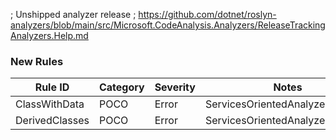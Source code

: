 ﻿; Unshipped analyzer release
; https://github.com/dotnet/roslyn-analyzers/blob/main/src/Microsoft.CodeAnalysis.Analyzers/ReleaseTrackingAnalyzers.Help.md

### New Rules

Rule ID | Category | Severity | Notes
--------|----------|----------|-------
ClassWithData | POCO | Error | ServicesOrientedAnalyzerAnalyzer
DerivedClasses | POCO | Error | ServicesOrientedAnalyzerAnalyzer